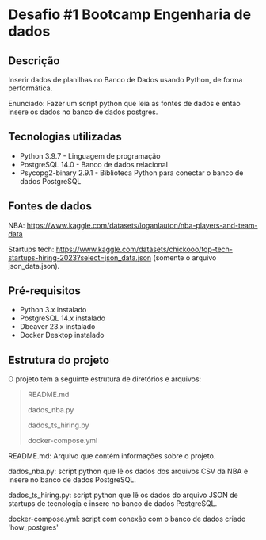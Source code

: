 # Desafio #1 Bootcamp Engenharia de dados
## Descrição
Inserir dados de planilhas no Banco de Dados usando Python, de forma performática.

Enunciado: Fazer um script python que leia as fontes de dados e então insere os dados no banco de dados postgres.

## Tecnologias utilizadas

* Python 3.9.7 - Linguagem de programação
* PostgreSQL 14.0 - Banco de dados relacional
* Psycopg2-binary 2.9.1 - Biblioteca Python para conectar o banco de dados PostgreSQL

## Fontes de dados

NBA: https://www.kaggle.com/datasets/loganlauton/nba-players-and-team-data

Startups tech: https://www.kaggle.com/datasets/chickooo/top-tech-startups-hiring-2023?select=json_data.json (somente o arquivo json_data.json).

## Pré-requisitos
* Python 3.x instalado
* PostgreSQL 14.x instalado
* Dbeaver 23.x instalado
* Docker Desktop instalado

## Estrutura do projeto

O projeto tem a seguinte estrutura de diretórios e arquivos:

>README.md
>
> dados_nba.py
> 
> dados_ts_hiring.py
> 
> docker-compose.yml

README.md: Arquivo que contém informações sobre o projeto.

dados_nba.py: script python que lê os dados dos arquivos CSV da NBA e insere no banco de dados PostgreSQL.

dados_ts_hiring.py: script python que lê os dados do arquivo JSON de startups de tecnologia e insere no banco de dados PostgreSQL.

docker-compose.yml: script com conexão com o banco de dados criado 'how_postgres'

